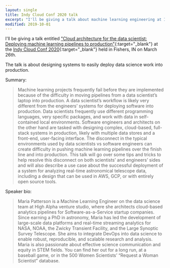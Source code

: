 ```yaml
---
layout: single
title: Indy Cloud Conf 2020 talk
excerpt: "I'll be giving a talk about machine learning engineering at Indy Cloud Conf."
modified: 2019-10-01
---
```


I'll be giving a talk entitled ["Cloud architecture for the data scientist: Deploying machine learning pipelines to production"](https://2020.indycloudconf.com/talks/cloud-architecture-for-the-data-scientist-deploying-machine-learning-pipelines-to-production/){:target="_blank"} at the [Indy Cloud Conf 2020](https://2020.indycloudconf.com/){:target="_blank"} held in Fishers, IN on March 26th.

The talk is about designing systems to easily deploy data science work into production.

Summary:

> Machine learning projects frequently fail before they are implemented because of the difficulty in moving pipelines from a data scientist’s laptop into production. A data scientist’s workflow is likely very different from the engineers’ systems for deploying software into production. Data scientists frequently use different programming languages, very specific packages, and work with data in self-contained local environments. Software engineers and architects on the other hand are tasked with designing complex, cloud-based, full-stack systems in production, likely with multiple data stores and a front-end, user-facing interface. The disconnect in the typical environments used by data scientists vs software engineers can create difficulty in pushing machine learning pipelines over the finish line and into production. This talk will go over some tips and tricks to help resolve this disconnect on both scientists’ and engineers’ sides and will also describe a use case about the successful deployment of a system for analyzing real-time astronomical telescope data, including a design that can be used in AWS, GCP, or with entirely open source tools.


Speaker bio:

> Maria Patterson is a Machine Learning Engineer on the data science team at High Alpha venture studio, where she architects cloud-based analytics pipelines for Software-as-a-Service startup companies. Since earning a PhD in astronomy, Maria has led the development of large-scale data platforms and real-time streaming analytics for NASA, NOAA, the Zwicky Transient Facility, and the Large Synoptic Survey Telescope. She aims to integrate DevOps into data science to enable robust, reproducible, and scalable research and analysis. Maria is also passionate about effective science communication and equity in STEM fields. You can find her out for a long run, at a baseball game, or in the 500 Women Scientists’ “Request a Woman Scientist” database.
